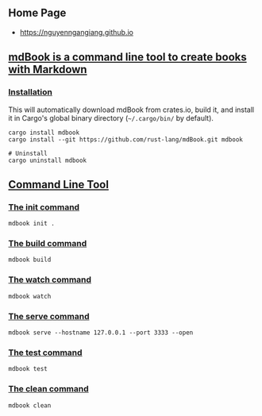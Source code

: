 ## Home Page

- https://nguyenngangiang.github.io

## [mdBook is a command line tool to create books with Markdown](https://rust-lang.github.io/mdBook)

### [Installation](https://rust-lang.github.io/mdBook/guide/installation.html)

This will automatically download mdBook from crates.io, build it, and install it in Cargo's global binary directory (`~/.cargo/bin/` by default).

```shell
cargo install mdbook
cargo install --git https://github.com/rust-lang/mdBook.git mdbook

# Uninstall 
cargo uninstall mdbook
```

## [Command Line Tool](https://rust-lang.github.io/mdBook/cli/index.html)

### [The init command](https://rust-lang.github.io/mdBook/cli/init.html)

```shell
mdbook init .
```

### [The build command](https://rust-lang.github.io/mdBook/cli/build.html)

```shell
mdbook build
```

### [The watch command](https://rust-lang.github.io/mdBook/cli/watch.html)

```shell
mdbook watch
```

### [The serve command](https://rust-lang.github.io/mdBook/cli/serve.html)

```shell
mdbook serve --hostname 127.0.0.1 --port 3333 --open
```

### [The test command](https://rust-lang.github.io/mdBook/cli/test.html)

```shell
mdbook test
```

### [The clean command](https://rust-lang.github.io/mdBook/cli/clean.html)

```shell
mdbook clean
```